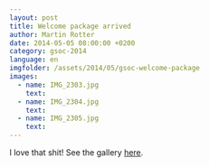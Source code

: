 ```yaml
---
layout: post
title: Welcome package arrived
author: Martin Rotter
date: 2014-05-05 08:00:00 +0200
category: gsoc-2014
language: en
imgfolder: /assets/2014/05/gsoc-welcome-package
images:
  - name: IMG_2303.jpg
    text: 
  - name: IMG_2304.jpg
    text: 
  - name: IMG_2305.jpg
    text: 
---
```


I love that shit! See the gallery <a id="gallery" href="#">here</a>.